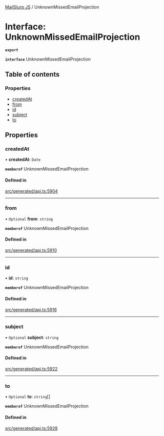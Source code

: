 [MailSlurp JS](../README.md) / UnknownMissedEmailProjection

# Interface: UnknownMissedEmailProjection

**`export`**

**`interface`** UnknownMissedEmailProjection

## Table of contents

### Properties

- [createdAt](UnknownMissedEmailProjection.md#createdat)
- [from](UnknownMissedEmailProjection.md#from)
- [id](UnknownMissedEmailProjection.md#id)
- [subject](UnknownMissedEmailProjection.md#subject)
- [to](UnknownMissedEmailProjection.md#to)

## Properties

### createdAt

• **createdAt**: `Date`

**`memberof`** UnknownMissedEmailProjection

#### Defined in

[src/generated/api.ts:5904](https://github.com/mailslurp/mailslurp-client/blob/f0f645f/src/generated/api.ts#L5904)

___

### from

• `Optional` **from**: `string`

**`memberof`** UnknownMissedEmailProjection

#### Defined in

[src/generated/api.ts:5910](https://github.com/mailslurp/mailslurp-client/blob/f0f645f/src/generated/api.ts#L5910)

___

### id

• **id**: `string`

**`memberof`** UnknownMissedEmailProjection

#### Defined in

[src/generated/api.ts:5916](https://github.com/mailslurp/mailslurp-client/blob/f0f645f/src/generated/api.ts#L5916)

___

### subject

• `Optional` **subject**: `string`

**`memberof`** UnknownMissedEmailProjection

#### Defined in

[src/generated/api.ts:5922](https://github.com/mailslurp/mailslurp-client/blob/f0f645f/src/generated/api.ts#L5922)

___

### to

• `Optional` **to**: `string`[]

**`memberof`** UnknownMissedEmailProjection

#### Defined in

[src/generated/api.ts:5928](https://github.com/mailslurp/mailslurp-client/blob/f0f645f/src/generated/api.ts#L5928)
